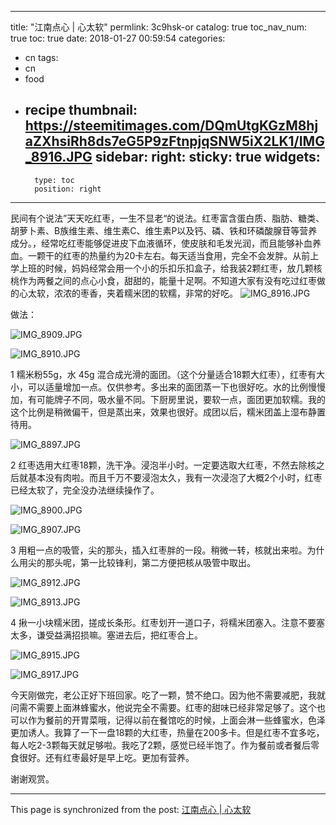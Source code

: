 
---
title: "江南点心 | 心太软"
permlink: 3c9hsk-or
catalog: true
toc_nav_num: true
toc: true
date: 2018-01-27 00:59:54
categories:
- cn
tags:
- cn
- food
- recipe
thumbnail: https://steemitimages.com/DQmUtgKGzM8hjaZXhsiRh8ds7eG5P9zFtnpjqSNW5iX2LK1/IMG_8916.JPG
sidebar:
    right:
        sticky: true
widgets:
    -
        type: toc
        position: right
---


民间有个说法”天天吃红枣，一生不显老“的说法。红枣富含蛋白质、脂肪、糖类、胡萝卜素、B族维生素、维生素C、维生素P以及钙、磷、铁和环磷酸腺苷等营养成分。，经常吃红枣能够促进皮下血液循环，使皮肤和毛发光润，而且能够补血养血。一颗干的红枣的热量约为20卡左右。每天适当食用，完全不会发胖。从前上学上班的时候，妈妈经常会用一个小的乐扣乐扣盒子，给我装2颗红枣，放几颗核桃作为两餐之间的点心小食，甜甜的，能量十足啊。不知道大家有没有吃过红枣做的心太软，浓浓的枣香，夹着糯米团的软糯，非常的好吃。
![IMG_8916.JPG](https://steemitimages.com/DQmUtgKGzM8hjaZXhsiRh8ds7eG5P9zFtnpjqSNW5iX2LK1/IMG_8916.JPG)

做法：

![IMG_8909.JPG](https://steemitimages.com/DQmSaMpUZVZGB1a5i9vCbrNh8gFG8EV1q91PjhRZckxsDh7/IMG_8909.JPG)

![IMG_8910.JPG](https://steemitimages.com/DQmPFprXQXZPf5ZM1rCfmo7a7DLkYPgFqtVRJY2EiBtsUAa/IMG_8910.JPG)

1 糯米粉55g，水 45g 混合成光滑的面团。（这个分量适合18颗大红枣），红枣有大小，可以适量增加一点。仅供参考。多出来的面团蒸一下也很好吃。水的比例慢慢加，有可能牌子不同，吸水量不同。下厨房里说，要软一点，面团更加软糯。我的这个比例是稍微偏干，但是蒸出来，效果也很好。成团以后，糯米团盖上湿布静置待用。

![IMG_8897.JPG](https://steemitimages.com/DQmcwedUJPaKEx4SkLfSfSYPeKeFK27xUmWT5ngJyoeQRTM/IMG_8897.JPG)

2 红枣选用大红枣18颗，洗干净。浸泡半小时。一定要选取大红枣，不然去除核之后就基本没有肉啦。而且千万不要浸泡太久，我有一次浸泡了大概2个小时，红枣已经太软了，完全没办法继续操作了。

![IMG_8900.JPG](https://steemitimages.com/DQmbAWwK6GJEXK8PWRPFUSurESgSYYmsvxNQs1KXwWPNjw5/IMG_8900.JPG)

![IMG_8907.JPG](https://steemitimages.com/DQmZ6SdqdAzH2zyBNR7XEwmJ7LmsX6o6JNR2VAsENnGZDy7/IMG_8907.JPG)

3 用粗一点的吸管，尖的那头，插入红枣胖的一段。稍微一转，核就出来啦。为什么用尖的那头呢，第一比较锋利，第二方便把核从吸管中取出。

![IMG_8912.JPG](https://steemitimages.com/DQmf96iqDHkBJiJiWeHNqHQJ1zmjhzRpaRauS39etw1npma/IMG_8912.JPG)

![IMG_8913.JPG](https://steemitimages.com/DQmWCw7YLdT1DiLt51dGUWuGCdCMt86rMCSmVUJHtZiv6LD/IMG_8913.JPG)

4 揪一小块糯米团，搓成长条形。红枣划开一道口子，将糯米团塞入。注意不要塞太多，谦受益满招损嘛。塞进去后，把红枣合上。

![IMG_8915.JPG](https://steemitimages.com/DQmdJDRaY2VVEFHPZ3yC2Ab61ygji4yVGF6bd48Bn2ekZvj/IMG_8915.JPG)

![IMG_8917.JPG](https://steemitimages.com/DQmXvrKDUE5t8yQD3tWjVbBJM5Xy2vFgQVoSiCGaKBU9aHV/IMG_8917.JPG)

今天刚做完，老公正好下班回家。吃了一颗，赞不绝口。因为他不需要减肥，我就问需不需要上面淋蜂蜜水，他说完全不需要。红枣的甜味已经非常足够了。这个也可以作为餐前的开胃菜哦，记得以前在餐馆吃的时候，上面会淋一些蜂蜜水，色泽更加诱人。我算了一下一盘18颗的大红枣，热量在200多卡。但是红枣不宜多吃，每人吃2-3颗每天就足够啦。我吃了2颗，感觉已经半饱了。作为餐前或者餐后零食很好。还有红枣最好是早上吃。更加有营养。

谢谢观赏。

- - -

This page is synchronized from the post: [江南点心 | 心太软](https://steemit.com/@ericet/3c9hsk-or)
